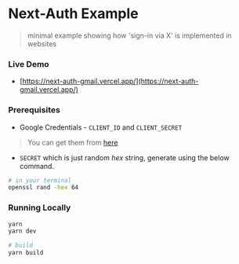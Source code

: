 # Next-Auth Example

> minimal example showing how 'sign-in via X' is implemented in websites

### Live Demo

- [https://next-auth-gmail.vercel.app/](https://next-auth-gmail.vercel.app/)

### Prerequisites

- Google Credentials - `CLIENT_ID` and `CLIENT_SECRET`

> You can get them from [here](https://console.cloud.google.com/apis/credentials)

- `SECRET` which is just random _hex_ string, generate using the below command.

```bash
# in your terminal
openssl rand -hex 64
```

### Running Locally

```bash
yarn
yarn dev

# build
yarn build
```
